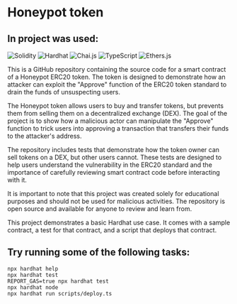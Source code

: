 # Honeypot token

## In project was used:
![Solidity](https://img.shields.io/badge/-Solidity-090909?style=for-the-badge&logo=solidity)
![Hardhat](https://img.shields.io/badge/-Hardhat-090909?style=for-the-badge&logo=handshake_protocol)
![Chai.js](https://img.shields.io/badge/-Chai.js-090909?style=for-the-badge&logo=textpattern)
![TypeScript](https://img.shields.io/badge/-TypeScript-090909?style=for-the-badge&logo=typescript)
![Ethers.js](https://img.shields.io/badge/-Ethers.js-090909?style=for-the-badge&logo=ethereum)

This is a GitHub repository containing the source code for a smart contract of a Honeypot ERC20 token. The token is designed to demonstrate how an attacker can exploit the "Approve" function of the ERC20 token standard to drain the funds of unsuspecting users.

The Honeypot token allows users to buy and transfer tokens, but prevents them from selling them on a decentralized exchange (DEX). The goal of the project is to show how a malicious actor can manipulate the "Approve" function to trick users into approving a transaction that transfers their funds to the attacker's address.

The repository includes tests that demonstrate how the token owner can sell tokens on a DEX, but other users cannot. These tests are designed to help users understand the vulnerability in the ERC20 standard and the importance of carefully reviewing smart contract code before interacting with it.

It is important to note that this project was created solely for educational purposes and should not be used for malicious activities. The repository is open source and available for anyone to review and learn from.

This project demonstrates a basic Hardhat use case. It comes with a sample contract, a test for that contract, and a script that deploys that contract.

## Try running some of the following tasks:

```shell
npx hardhat help
npx hardhat test
REPORT_GAS=true npx hardhat test
npx hardhat node
npx hardhat run scripts/deploy.ts
```
